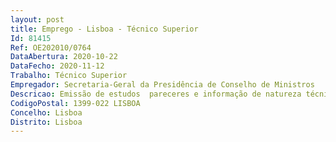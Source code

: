 ```yaml
--- 
layout: post
title: Emprego - Lisboa - Técnico Superior
Id: 81415
Ref: OE202010/0764
DataAbertura: 2020-10-22
DataFecho: 2020-11-12
Trabalho: Técnico Superior
Empregador: Secretaria-Geral da Presidência de Conselho de Ministros
Descricao: Emissão de estudos  pareceres e informação de natureza técnico jurídica relacionada com as áreas de fundações (reconhecimento, autorização de alterações estatutárias, etc.) e da concessão do estatuto de utilidade pública.
CodigoPostal: 1399-022 LISBOA
Concelho: Lisboa
Distrito: Lisboa
--- 
```


